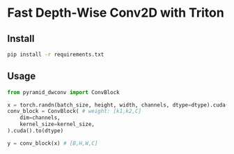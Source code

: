 # Fast Depth-Wise Conv2D with Triton

## Install
```bash
pip install -r requirements.txt
```

## Usage
```python
from pyramid_dwconv import ConvBlock

x = torch.randn(batch_size, height, width, channels, dtype=dtype).cuda()
conv_block = ConvBlock( # weight: [k1,k2,C]
    dim=channels,
    kernel_size=kernel_size,
).cuda().to(dtype)

y = conv_block(x) # [B,H,W,C]
```